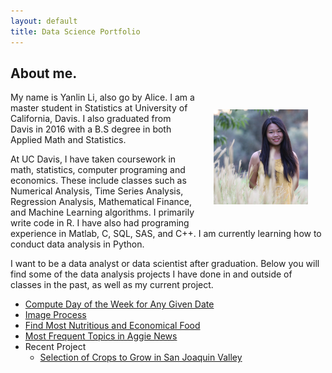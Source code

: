 ```yaml
---
layout: default
title: Data Science Portfolio
---
```


## [](#header-1)About me.

<img src="ProfilePic.JPG" style="float: right; padding: 2em" width="30%">

 My name is Yanlin Li, also go by Alice. I am a master student in Statistics at University of California, Davis. I also graduated from Davis in 2016 with a B.S degree in both Applied Math and Statistics.

At UC Davis, I have taken coursework in math, statistics, computer programing and economics. These include classes such as Numerical Analysis, Time Series Analysis, Regression Analysis, Mathematical Finance, and Machine Learning algorithms. I primarily write code in R. I have also had programing experience in Matlab, C, SQL, SAS, and C++. I am currently learning how to conduct data analysis in Python. 

I want to be a data analyst or data scientist after graduation. Below you will find some of the data analysis projects I have done in and outside of classes in the past, as well as my current project.  

-   [Compute Day of the Week for Any Given Date](md_Week)
-   [Image Process](CatImage/md_cat)
-   [Find Most Nutritious and Economical Food](md_Food)
-   [Most Frequent Topics in Aggie News](AggieNews/AggieNews)
-   Recent Project 
    - [Selection of Crops to Grow in San Joaquin Valley](https://zoeyyizhou.github.io/141BProject/)


